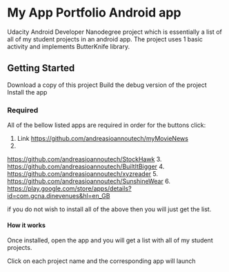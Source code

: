 # My App Portfolio Android app

Udacity Android Developer Nanodegree project which is essentially a list of all of my student projects in an android app.
The project uses 1 basic activity and implements ButterKnife library.

## Getting Started

Download a copy of this project
Build the debug version of the project
Install the app

### Required

All of the bellow listed apps are required in order for the buttons click:
1. Link
https://github.com/andreasioannoutech/myMovieNews
2.
https://github.com/andreasioannoutech/StockHawk
3.
https://github.com/andreasioannoutech/BuiltItBigger
4.
https://github.com/andreasioannoutech/xyzreader
5.
https://github.com/andreasioannoutech/SunshineWear
6.
https://play.google.com/store/apps/details?id=com.gcna.dinevenues&hl=en_GB

if you do not wish to install all of the above then you will just get the list.

#### How it works

Once installed, open the app and you will get a list with all of my student projects.

Click on each project name and the corresponding app will launch
